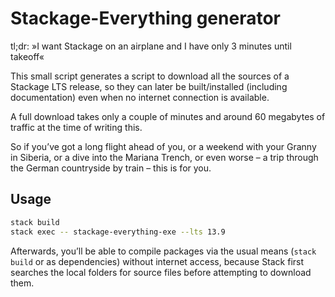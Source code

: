# Stackage-Everything generator

tl;dr: »I want Stackage on an airplane and I have only 3 minutes until takeoff«

This small script generates a script to download all the sources of a Stackage
LTS release, so they can later be built/installed (including documentation) even
when no internet connection is available.

A full download takes only a couple of minutes and around 60 megabytes of
traffic at the time of writing this.

So if you’ve got a long flight ahead of you, or a weekend with your Granny in
Siberia, or a dive into the Mariana Trench, or even worse – a trip through the
German countryside by train – this is for you.

## Usage

```bash
stack build
stack exec -- stackage-everything-exe --lts 13.9
```

Afterwards, you’ll be able to compile packages via the usual means (`stack
build` or as dependencies) without internet access, because Stack first searches
the local folders for source files before attempting to download them.
